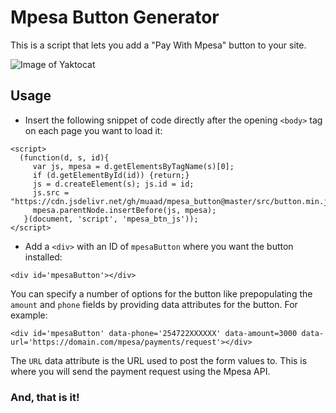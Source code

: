# Mpesa Button Generator

This is a script that lets you add a "Pay With Mpesa" button to your site.

![Image of Yaktocat](https://raw.githubusercontent.com/muaad/mpesa_button/master/images/mpesa-btn.gif)

## Usage

* Insert the following snippet of code directly after the opening `<body>` tag on each page you want to load it:
```
<script>  
  (function(d, s, id){
     var js, mpesa = d.getElementsByTagName(s)[0];
     if (d.getElementById(id)) {return;}
     js = d.createElement(s); js.id = id;
     js.src = "https://cdn.jsdelivr.net/gh/muaad/mpesa_button@master/src/button.min.js";
     mpesa.parentNode.insertBefore(js, mpesa);
   }(document, 'script', 'mpesa_btn_js'));
</script>

```

* Add a `<div>` with an ID of `mpesaButton` where you want the button installed:

```
<div id='mpesaButton'></div>
```
You can specify a number of options for the button like prepopulating the `amount` and `phone` fields by providing data attributes for the button. For example:

```
<div id='mpesaButton' data-phone='254722XXXXXX' data-amount=3000 data-url='https://domain.com/mpesa/payments/request'></div>
```

The `URL` data attribute is the URL used to post the form values to. This is where you will send the payment request using the Mpesa API.

### And, that is it!
